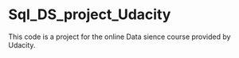 # Sql_DS_project_Udacity

This code is a project for the online Data sience course provided by Udacity.
